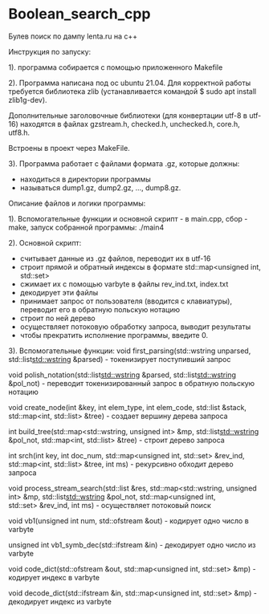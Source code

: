 # Boolean_search_cpp
Булев поиск по дампу lenta.ru на c++

Инструкция по запуску:

1). программа собирается с помощью приложенного Makefile

2). Программа написана под ос ubuntu 21.04. Для корректной работы требуется библиотека zlib (устанавливается командой $ sudo apt install zlib1g-dev). 

Дополнительные заголовочные библиотеки (для конвертации utf-8 в utf-16) находятся в файлах gzstream.h, checked.h, unchecked.h, core.h, utf8.h. 

Встроены в проект через MakeFile.

3). Программа работает с файлами формата .gz, которые должны:
- находиться в директории программы
- называться dump1.gz, dump2.gz, ..., dump8.gz.

Описание файлов и логики программы:

1). Вспомогательные функции и основной скрипт - в main.cpp, сбор - make, запуск собранной программы: ./main4

2). Основной скрипт:

* считывает данные из .gz файлов, переводит их в utf-16
* строит прямой и обратный индексы в формате std::map<unsigned int, std::set<unsigned int>>
* сжимает их с помощью varbyte в файлы rev_ind.txt, index.txt
* декодирует эти файлы
* принимает запрос от пользователя (вводится с клавиатуры), переводит его в обратную польскую нотацию
* строит по ней дерево
* осуществляет потоковую обработку запроса, выводит результаты
* чтобы прекратить исполнение программы, введите 0.
  
3). Вспомогательные функции:
void first_parsing(std::wstring unparsed, std::list<std::wstring> &parsed) - токенизирует поступивший запрос
  
void polish_notation(std::list<std::wstring> &parsed, std::list<std::wstring> &pol_not) - переводит токенизированный запрос в обратную польскую нотацию
  
void create_node(int &key, int elem_type, int elem_code, std::list<int> &stack, std::map<int, std::list<int>> &tree) - создает вершину дерева запроса
  
int build_tree(std::map<std::wstring, unsigned int> &mp, std::list<std::wstring> &pol_not, std::map<int, std::list<int>> &tree) - строит дерево запроса
  
int srch(int key, int doc_num, std::map<unsigned int, std::set<unsigned int>> &rev_ind, std::map<int, std::list<int>> &tree, int ms) - рекурсивно обходит дерево запроса
  
void process_stream_search(std::list<int> &res, std::map<std::wstring, unsigned int> &mp,
                                                std::list<std::wstring> &pol_not, 
                                                std::map<unsigned int,              
                                                std::set<unsigned int>> &rev_ind, int ms) - осуществляет потоковый поиск
  
void vb1(unsigned int num, std::ofstream &out) - кодирует одно число в varbyte
  
unsigned int vb1_symb_dec(std::ifstream &in) - декодирует одно число из varbyte
  
void code_dict(std::ofstream &out, std::map<unsigned int, std::set<unsigned int>> &mp) - кодирует индекс в varbyte
  
void decode_dict(std::ifstream &in, std::map<unsigned int, std::set<unsigned int>> &mp) - декодирует индекс из varbyte









